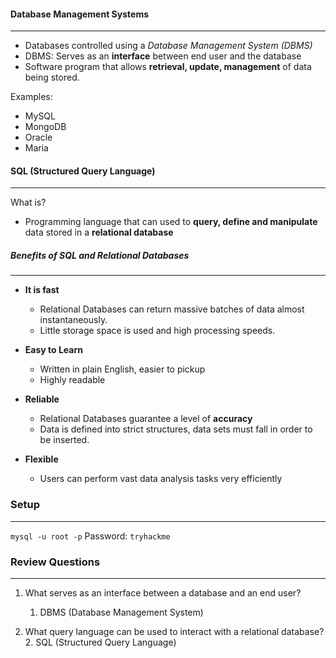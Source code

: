 
#### Database Management Systems
-------
- Databases controlled using a *Database Management System (DBMS)*
- DBMS: Serves as an **interface** between end user and the database
- Software program that allows **retrieval, update, management** of data being stored.

Examples:
- MySQL
- MongoDB
- Oracle
- Maria


#### SQL (Structured Query Language)
------
What is?
- Programming language that can used to **query, define and manipulate** data stored in a **relational database**


##### Benefits of SQL and Relational Databases
---
- **It is fast**
	- Relational Databases can return massive batches of data almost instantaneously.
	- Little storage space is used and high processing speeds.

- **Easy to Learn**
	- Written in plain English, easier to pickup
	- Highly readable

- **Reliable**
	- Relational Databases guarantee a level of **accuracy** 
	- Data is defined into strict structures, data sets must fall in order to be inserted.

- **Flexible**
	- Users can perform vast data analysis tasks very efficiently



### Setup
------
`mysql -u root -p`
Password: `tryhackme`





### Review Questions
-----
1. What serves as an interface between a database and an end user?
	1. DBMS (Database Management System)

2. What query language can be used to interact with a relational database?
	2. SQL (Structured Query Language)